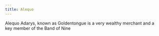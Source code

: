 ```yaml
---
title: Alequo
---
```


Alequo Adarys, known as Goldentongue is a very wealthy merchant and a key member of the Band of Nine


